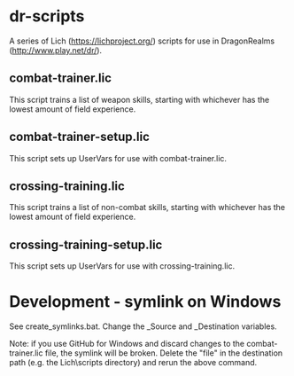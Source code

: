 # dr-scripts
A series of Lich (https://lichproject.org/) scripts for use in DragonRealms (http://www.play.net/dr/).

## combat-trainer.lic
This script trains a list of weapon skills, starting with whichever has the lowest amount of field experience.

## combat-trainer-setup.lic
This script sets up UserVars for use with combat-trainer.lic.

## crossing-training.lic
This script trains a list of non-combat skills, starting with whichever has the lowest amount of field experience.

## crossing-training-setup.lic
This script sets up UserVars for use with crossing-training.lic.

# Development - symlink on Windows
See create_symlinks.bat. Change the _Source and _Destination variables.

Note: if you use GitHub for Windows and discard changes to the combat-trainer.lic file, the symlink will be broken. Delete the "file" in the destination path (e.g. the Lich\scripts directory) and rerun the above command.